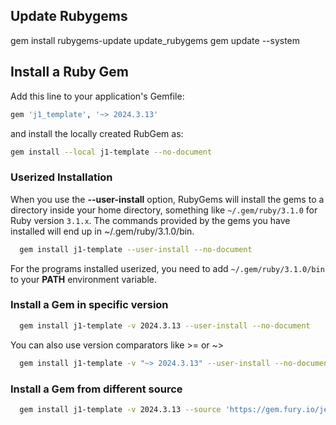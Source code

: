 ## Update Rubygems

gem install rubygems-update
update_rubygems
gem update --system


## Install a Ruby Gem

Add this line to your application's Gemfile:

``` ruby
gem 'j1_template', '~> 2024.3.13'
```

and install the locally created RubGem as:

``` sh
gem install --local j1-template --no-document
```

### Userized Installation

When you use the **--user-install** option, RubyGems will install the gems
to a directory inside your home directory, something like `~/.gem/ruby/3.1.0`
for Ruby version `3.1.x`. The commands provided by the gems you have installed
will end up in ~/.gem/ruby/3.1.0/bin.

``` sh
  gem install j1-template --user-install --no-document
```

For the programs installed userized, you need to add `~/.gem/ruby/3.1.0/bin`
to your **PATH** environment variable.

### Install a Gem in specific version

``` sh
  gem install j1-template -v 2024.3.13 --user-install --no-document
```

You can also use version comparators like >= or ~>

``` sh
  gem install j1-template -v "~> 2024.3.13" --user-install --no-document
```

### Install a Gem from different source

``` sh
  gem install j1-template -v 2024.3.13 --source 'https://gem.fury.io/jekyll-one-org/' --user-install --no-document
```
